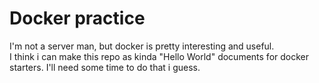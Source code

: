 # Docker practice

I'm not a server man, but docker is pretty interesting and useful.  
I think i can make this repo as kinda "Hello World" documents for docker starters. I'll need some time to do that i guess.  